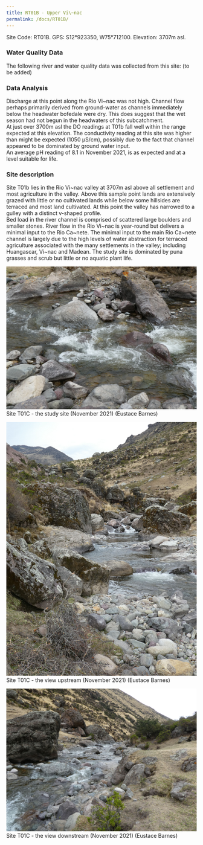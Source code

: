 ```yaml
---
title: RT01B - Upper Vi\~nac
permalink: /docs/RT01B/
---
```



Site Code: RT01B.  GPS: S12°923350, W75°712100. Elevation:
3707m asl.

### Water Quality Data

The following river and water quality data was collected from this site: (to be added)

### Data Analysis  

Discharge at this point along the Rio Vi\~nac was not high. Channel flow perhaps primarily derived from ground-water as channels immediately below the headwater bofedale were dry. This does suggest that the wet season had not begun in the headwaters of this subcatchment.  
At just over 3700m asl the DO readings at T01b fall well within the range expected at this elevation.
The conductivity reading at this site was higher than might be expected (1050 µS/cm), possibly due to the fact that channel appeared to be dominated by ground water input.      
An average pH reading of 8.1 in November 2021, is as expected and at a level suitable for life.  

### Site description

Site T01b lies in the Rio Vi\~nac valley at 3707m asl above all settlement and most agriculture in the valley. Above this sample point lands are extensively grazed with little or no cultivated lands while below some hillsides are terraced and most land cultivated. 
At this point the valley has narrowed to a gulley with a distinct v-shaped profile.  
Bed load in the river channel is comprised of scattered large boulders and smaller stones. River flow in the Rio Vi\~nac is year-round but delivers a minimal input to the Rio Ca\~nete. 
The minimal input to the main Rio Ca\~nete channel is largely due to the high levels of water abstraction for terraced agriculture associated with the many settlements in the valley; including Huangascar, Vi\~nac and Madean.
The study site is dominated by puna grasses and scrub but little or no aquatic plant life. 



![Site T01C - the study site. (John Forrest)](/assets/SiteDescriptions/T1/T1CSite.jpeg)
Site T01C - the study site (November 2021) (Eustace Barnes)


![Site T01C - the view upstream. (John Forrest)](/assets/SiteDescriptions/T1/T1CViewupstream.jpeg)
Site T01C - the view upstream (November 2021) (Eustace Barnes)


![Site T01C - the view downstream. (John Forrest)](/assets/SiteDescriptions/T1/T1CViewdownstream.jpeg)
Site T01C - the view downstream (November 2021) (Eustace Barnes)

